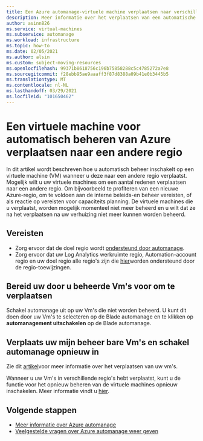 ```yaml
---
title: Een Azure automanage-virtuele machine verplaatsen naar verschillende regio's
description: Meer informatie over het verplaatsen van een automatische beheerde virtuele machine in verschillende regio's
author: asinn826
ms.service: virtual-machines
ms.subservice: automanage
ms.workload: infrastructure
ms.topic: how-to
ms.date: 02/05/2021
ms.author: alsin
ms.custom: subject-moving-resources
ms.openlocfilehash: 99371b8618756c196b75858288c5c4785272a7e8
ms.sourcegitcommit: f28ebb95ae9aaaff3f87d8388a09b41e0b3445b5
ms.translationtype: MT
ms.contentlocale: nl-NL
ms.lasthandoff: 03/29/2021
ms.locfileid: "101650462"
---
```

# <a name="move-an-azure-automanage-virtual-machine-to-a-different-region"></a>Een virtuele machine voor automatisch beheren van Azure verplaatsen naar een andere regio
In dit artikel wordt beschreven hoe u automatisch beheer inschakelt op een virtuele machine (VM) wanneer u deze naar een andere regio verplaatst. Mogelijk wilt u uw virtuele machines om een aantal redenen verplaatsen naar een andere regio. Om bijvoorbeeld te profiteren van een nieuwe Azure-regio, om te voldoen aan de interne beleids-en beheer vereisten, of als reactie op vereisten voor capaciteits planning. De virtuele machines die u verplaatst, worden mogelijk momenteel niet meer beheerd en u wilt dat ze na het verplaatsen na uw verhuizing niet meer kunnen worden beheerd.

## <a name="prerequisites"></a>Vereisten
* Zorg ervoor dat de doel regio wordt [ondersteund door automanage](./automanage-virtual-machines.md#prerequisites).
* Zorg ervoor dat uw Log Analytics werkruimte regio, Automation-account regio en uw doel regio alle regio's zijn die [hier](../automation/how-to/region-mappings.md)worden ondersteund door de regio-toewijzingen.

## <a name="prepare-your-automanaged-vms-for-moving"></a>Bereid uw door u beheerde Vm's voor om te verplaatsen
Schakel automanage uit op uw Vm's die niet worden beheerd. U kunt dit doen door uw Vm's te selecteren op de Blade automanage en te klikken op **automanagement uitschakelen** op de Blade automanage.

## <a name="move-your-automanaged-vms-and-re-enable-automanage"></a>Verplaats uw mijn beheer bare Vm's en schakel automanage opnieuw in
Zie dit [artikel](../resource-mover/tutorial-move-region-virtual-machines.md)voor meer informatie over het verplaatsen van uw vm's.

Wanneer u uw Vm's in verschillende regio's hebt verplaatst, kunt u de functie voor het opnieuw beheren van de virtuele machines opnieuw inschakelen. Meer informatie vindt u [hier](./automanage-virtual-machines.md#enabling-automanage-for-vms-in-azure-portal).

## <a name="next-steps"></a>Volgende stappen
* [Meer informatie over Azure automanage](./automanage-virtual-machines.md)
* [Veelgestelde vragen over Azure automanage weer geven](./faq.md)